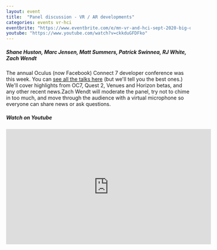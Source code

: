 ```yaml
---
layout: event
title:  "Panel discussion - VR / AR developments"
categories: events vr-hci
eventbrite: "https://www.eventbrite.com/e/mn-vr-and-hci-sept-2020-big-orange-dance-machine-oculus-highlights-tickets-121758518005#"
youtube: "https://www.youtube.com/watch?v=ckkduGFDFko"
---
```


##### Shane Huston, Marc Jensen, Matt Summers, Patrick Swinnea, RJ White, Zach Wendt

The annual Oculus (now Facebook) Connect 7 developer conference was this week. You can [see all the talks here](https://www.facebook.com/pg/facebookrealitylabs/videos/) (but we'll tell you the best ones.) We'll cover highlights from OC7, Quest 2, Venues and Horizon betas, and any other recent news.Zach Wendt will moderate the panel, try not to chime in too much, and move through the audience with a virtual microphone so everyone can share news or ask questions.


##### Watch on Youtube

<iframe width="560" height="315" src="https://www.youtube.com/embed/ckkduGFDFko" frameborder="0" allow="accelerometer; autoplay; clipboard-write; encrypted-media; gyroscope; picture-in-picture" allowfullscreen></iframe>

